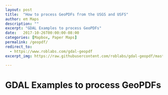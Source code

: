 ```yaml
---
layout: post
title:  "How to process GeoPDFs from the USGS and USFS"
author: eπ Maps
description: ""
excerpt: "GDAL Examples to process GeoPDFs"
date:   2017-10-26T00:00:00-08:00
categories: [Mapbox, Paper Maps]
permalink: /geopdf/
redirect_to:
  - https://www.roblabs.com/gdal-geopdf
excerpt_img: https://raw.githubusercontent.com/roblabs/gdal-geopdf/master/assets/readme-fstopo-wizard-island.png

---
```


# GDAL Examples to process GeoPDFs
